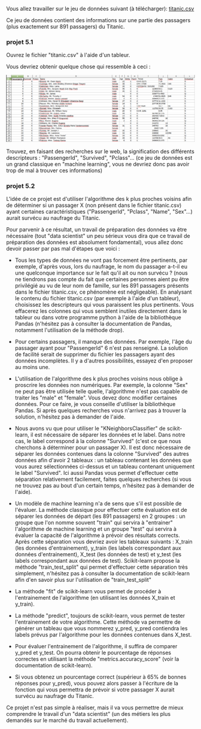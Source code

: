 Vous allez travailler sur le jeu de données suivant (à télécharger): [titanic.csv](asset/titanic.csv)

Ce jeu de données contient des informations sur une partie des passagers (plus exactement sur 891 passagers) du Titanic.

### projet 5.1

Ouvrez le fichier "titanic.csv" à l'aide d'un tableur.

Vous devriez obtenir quelque chose qui ressemble à ceci :

![](img/pr5_1.png)

Trouvez, en faisant des recherches sur le web, la signification des différents descripteurs : "PassengerId", "Survived", "Pclass"... (ce jeu de données est un grand classique en "machine learning", vous ne devriez donc pas avoir trop de mal à trouver ces informations)

###  projet 5.2

L'idée de ce projet est d'utiliser l'algorithme des k plus proches voisins afin de déterminer si un passager X (non présent dans le fichier titanic.csv) ayant certaines caractéristiques ("PassengerId", "Pclass", "Name", "Sex"...) aurait survécu au naufrage du Titanic.

Pour parvenir à ce résultat, un travail de préparation des données va être nécessaire (tout "data scientist" un peu sérieux vous dira que ce travail de préparation des données est absolument fondamental), vous allez donc devoir passer par pas mal d'étapes que voici :

- Tous les types de données ne vont pas forcement être pertinents, par exemple, d'après vous, lors du naufrage, le nom du passager a-t-il eu une quelconque importance sur le fait qu'il ait ou non survécu ? (nous ne tiendrons pas compte du fait que certaines personnes aient pu être privilégié au vu de leur nom de famille, sur les 891 passagers présents dans le fichier titanic.csv, ce phénomène est négligeable). En analysant le contenu du fichier titanic.csv (par exemple à l'aide d'un tableur), choisissez les descripteurs qui vous paraissent les plus pertinents. Vous effacerez les colonnes qui vous semblent inutiles directement dans le tableur ou dans votre programme python à l'aide de la bibliothèque Pandas (n'hésitez pas à consulter la documentation de Pandas, notamment l'utilisation de la méthode drop).

- Pour certains passagers, il manque des données. Par exemple, l'âge du passager ayant pour "PassengerId" 6 n'est pas renseigné. La solution de facilité serait de supprimer du fichier les passagers ayant des données incomplètes. Il y a d'autres possibilités, essayez d'en proposer au moins une.

- L'utilisation de l'algorithme des k plus proches voisins nous oblige à proscrire les données non numériques. Par exemple, la colonne "Sex" ne peut pas être utilisée telle quelle, l'algorithme n'est pas capable de traiter les "male" et "female". Vous devez donc modifier certaines données. Pour ce faire, je vous conseille d'utiliser la bibliothèque Pandas. Si après quelques recherches vous n'arrivez pas à trouver la solution, n'hésitez pas à demander de l'aide.

- Nous avons vu que pour utiliser le "KNeighborsClassifier" de scikit-learn, il est nécessaire de séparer les données et le label. Dans notre cas, le label correspond à la colonne "Survived" (c'est ce que nous cherchons à déterminer pour un passager X). Il est donc nécessaire de séparer les données contenues dans la colonne "Survived" des autres données afin d'avoir 2 tableaux : un tableau contenant les données que vous aurez sélectionnées ci-dessus et un tableau contenant uniquement le label "Survived". Ici aussi Pandas vous permet d'effectuer cette séparation relativement facilement, faites quelques recherches (si vous ne trouvez pas au bout d'un certain temps, n'hésitez pas à demander de l'aide).

- Un modèle de machine learning n'a de sens que s'il est possible de l'évaluer. La méthode classique pour effectuer cette évaluation est de séparer les données de départ (les 891 passagers) en 2 groupes : un groupe que l'on nomme souvent "train" qui servira à "entrainer" l'algorithme de machine learning et un groupe "test" qui servira à évaluer la capacité de l'algorithme à prévoir des résultats corrects. Après cette séparation vous devriez avoir les tableaux suivants : X_train (les données d'entrainement), y_train (les labels correspondant aux données d'entrainement), X_test (les données de test) et y_test (les labels correspondant aux données de test). Scikit-learn propose la méthode "train_test_split" qui permet d'effectuer cette séparation très simplement, n'hésitez pas à consulter la documentation de scikit-learn afin d'en savoir plus sur l'utilisation de "train_test_split"

- La méthode "fit" de scikit-learn vous permet de procéder à l'entrainement de l'algorithme (en utilisant les données X_train et y_train).

- La méthode "predict", toujours de scikit-learn, vous permet de tester l'entrainement de votre algorithme. Cette méthode va permettre de générer un tableau que vous nommerez y_pred, y_pred contiendra les labels prévus par l'algorithme pour les données contenues dans X_test.

- Pour évaluer l'entrainement de l'algorithme, il suffira de comparer y_pred et y_test. On pourra obtenir le pourcentage de réponses correctes en utilisant la méthode "metrics.accuracy_score" (voir la documentation de scikit-learn).

- Si vous obtenez un pourcentage correct (supérieur à 65% de bonnes réponses pour y_pred), vous pouvez alors passer à l'écriture de la fonction qui vous permettra de prévoir si votre passager X aurait survécu au naufrage du Titanic.

Ce projet n'est pas simple à réaliser, mais il va vous permettre de mieux comprendre le travail d'un "data scientist" (un des métiers les plus demandés sur le marché du travail actuellement).